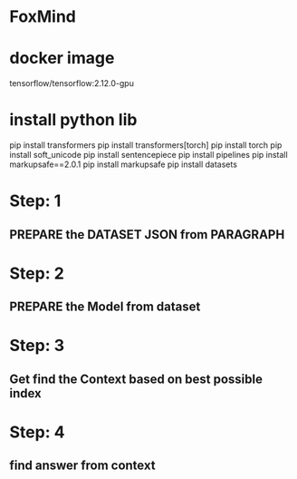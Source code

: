 # FoxMind

# docker image 

tensorflow/tensorflow:2.12.0-gpu

# install python lib

pip install transformers
pip install transformers[torch]
pip install torch
pip install soft_unicode
pip install sentencepiece
pip install pipelines
pip install markupsafe==2.0.1
pip install markupsafe
pip install datasets

# Step: 1

## PREPARE the DATASET JSON from PARAGRAPH

# Step: 2

## PREPARE the Model from dataset

# Step: 3

## Get find the Context based on best possible index

# Step: 4 

## find answer from context 
